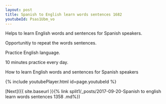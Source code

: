```yaml
---
layout: post
title: Spanish to English learn words sentences 1682 
youtubeId: Psas1Ubm_vo
---
```

 
 
Helps to learn English words and sentences for Spanish speakers.

Opportunitiy to repeat the words sentences. 

Practice English language. 
 
10 minutes practice every day. 
 
How to learn English words and sentences for Spanish speakers 
 
{% include youtubePlayer.html id=page.youtubeId %}
 
 
[Next]({{ site.baseurl }}{% link  split1/_posts/2017-09-20-Spanish to english learn words sentences 1358 .md%})
 
